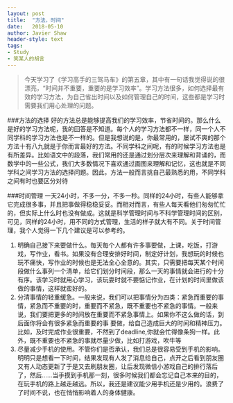 ```yaml
---
layout: post
title:	"方法，时间"
date:	2018-05-10 
author:	Javier Shaw
header-style: text
tags:
- Study
- 笑某人的胡言
---
```

> 今天学习了《学习高手的三驾马车》的第五章，其中有一句话我觉得说的很漂亮，“时间并不重要，重要的是学习效率”。学习方法很多，如何选择最有效的学习方法，为自己省出时间以及如何管理自己的时间，这些都是学习时需要我们用心处理的问题。

###方法的选择
好的方法总是能够提高我们的学习效率，节省时间的。那么什么是好的学习方法呢，我的回答是不知道。每个人的学习方法都不一样，同一个人不同学科的学习方法也是不一样的。但是我想说的是，你最常用的，屡试不爽的那个方法十有八九就是于你而言最好的方法。不同学科之间呢，有的时候学习方法也是有所差异。比如语文中的段落，我们常用的还是通过划分层次来理解和背诵的，而数学中的一些公式，我们大多数情况下喜欢通过画图来理解和记忆，这也就是不同学科之间学习方法的选择问题。因此，方法一般而言挑自己最熟悉的用，不同学科之间有时也要区分对待

###时间管理
一天24小时，不多一分，不多一秒。同样的24小时，有些人能够拿它完成很多事，并且把事做得稳稳妥妥。而相对而言，有些人每天看他们匆匆忙忙的，但实际上什么时也没有做成。这就是科学管理时间与不科学管理时间的区别，可见，同样的24小时，用不同的方式管理，生活的样子就大有不同。关于时间管理，我个人觉得一下几个建议是可以参考的。
<br>
1.	明确自己接下来要做什么。每天每个人都有许多事要做，上课，吃饭，打游戏，写作业，看书。如果没有合理安排好时间，制定好计划，我想玩的时候也玩不痛快，写作业的时候也是无法全心全意的。其实，只需要把每天某个时间段做什么事列一个清单，给它们划分时间段，那么一天的事情就会进行的十分有序。该学习时就用心学习，该玩耍时就不要惦记作业，在计划的时间里做该做的事情，这样就蛮好的。<br/>
2.	分清事情的轻重缓急。一般来说，我们可以把事情分为四类：紧急而重要的事情，紧急而不重要的时，重要而不紧急，既不重要也不紧急的事情。一般来说，我们要把更多的时间放在重要而不紧急事情上。如果你不这么做的话，到后面你将会有很多紧急而重要的事 要做，给自己造成巨大的时间和精神压力。比如，及时完成作业很重要，不然到了deadline,你就会忙得像条狗一样。此外，既不重要也不紧急的事就尽量少做，比如打游戏，吹牛等<br/>
3.	尽量减少手机的使用。不管你们是否承认，我们总是很容易受到手机的影响。明明只是想看一下时间，结果发现有人发了消息给自己，点开之后看到朋友圈又有人动态更新了于是又去刷朋友圈，让后发现微信小游戏自己的排行落后了，然后......当手摸到手机那一刻，很多时候我们都会忘记自己本来的目的，在玩手机的路上越走越远。所以，我还是建议能少用手机还是少用的。浪费了了时间不说，也在悄悄影响着人的身体健康。
